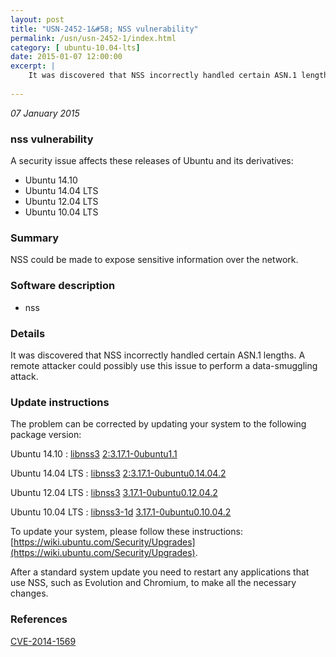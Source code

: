 ```yaml
---
layout: post
title: "USN-2452-1&#58; NSS vulnerability"
permalink: /usn/usn-2452-1/index.html
category: [ ubuntu-10.04-lts]
date: 2015-01-07 12:00:00
excerpt: |
    It was discovered that NSS incorrectly handled certain ASN.1 lengths. A remote attacker could possibly use this issue to perform a data-smuggling attack. 
    
--- 
```

 
 

*07 January 2015*

### nss vulnerability

A security issue affects these releases of Ubuntu and its derivatives:

* Ubuntu 14.10
* Ubuntu 14.04 LTS
* Ubuntu 12.04 LTS
* Ubuntu 10.04 LTS

### Summary

NSS could be made to expose sensitive information over the network. 

### Software description

* nss 

### Details

It was discovered that NSS incorrectly handled certain ASN.1 lengths. A remote attacker could possibly use this issue to perform a data-smuggling attack. 

### Update instructions

The problem can be corrected by updating your system to the following package version:

Ubuntu 14.10
 : [libnss3](https://launchpad.net/ubuntu/+source/nss) <span> [2:3.17.1-0ubuntu1.1](https://launchpad.net/ubuntu/+source/nss/2:3.17.1-0ubuntu1.1) </span> 

Ubuntu 14.04 LTS
 : [libnss3](https://launchpad.net/ubuntu/+source/nss) <span> [2:3.17.1-0ubuntu0.14.04.2](https://launchpad.net/ubuntu/+source/nss/2:3.17.1-0ubuntu0.14.04.2) </span> 

Ubuntu 12.04 LTS
 : [libnss3](https://launchpad.net/ubuntu/+source/nss) <span> [3.17.1-0ubuntu0.12.04.2](https://launchpad.net/ubuntu/+source/nss/3.17.1-0ubuntu0.12.04.2) </span> 

Ubuntu 10.04 LTS
 : [libnss3-1d](https://launchpad.net/ubuntu/+source/nss) <span> [3.17.1-0ubuntu0.10.04.2](https://launchpad.net/ubuntu/+source/nss/3.17.1-0ubuntu0.10.04.2) </span> 

To update your system, please follow these instructions: [https://wiki.ubuntu.com/Security/Upgrades](https://wiki.ubuntu.com/Security/Upgrades).

After a standard system update you need to restart any applications that use NSS, such as Evolution and Chromium, to make all the necessary changes. 

### References

 
 [CVE-2014-1569](http://people.ubuntu.com/~ubuntu-security/cve/CVE-2014-1569)
 

